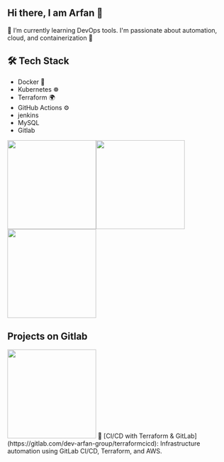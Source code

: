 ## Hi there, I am Arfan 👋
🌱 I’m currently learning DevOps tools. I'm passionate about automation, cloud, and containerization 🚀

## 🛠️ Tech Stack
- Docker 🐳
- Kubernetes ☸️
- Terraform 🌍
- GitHub Actions ⚙️
- jenkins
- MySQL
- Gitlab

<img src="https://media2.giphy.com/media/v1.Y2lkPTc5MGI3NjExeWp6YTluZ3FjYzV4NDBiZmhhY3Y5cTRmdzZtanFxeXByN3BwZnB5YyZlcD12MV9pbnRlcm5hbF9naWZfYnlfaWQmY3Q9Zw/3Xw8jY3zbFRtFd6eK8/giphy.gif" width="200"/><img src="https://media3.giphy.com/media/v1.Y2lkPTc5MGI3NjExMDcyOHF6ZzdpcG1qNG9jcnR5NnJpdnIyZjdvZWx4c2p6YjVsemt1aiZlcD12MV9pbnRlcm5hbF9naWZfYnlfaWQmY3Q9Zw/78XCFBGOlS6keY1Bil/giphy.gif" width="200"/><img src="https://media2.giphy.com/media/v1.Y2lkPTc5MGI3NjExZWpvejJ1dGR1cHp0aTY0cGR4ZG5zY21wczdsZzVzaWN1OWhsc2xwdyZlcD12MV9pbnRlcm5hbF9naWZfYnlfaWQmY3Q9Zw/Qek0hd3NUGJPEBvvzK/giphy.gif" width="200"/>

 ## Projects on Gitlab
<img src="https://media1.giphy.com/media/v1.Y2lkPTc5MGI3NjExNDV3NG40MW9neXdjeDUxb3BuejJkYzlqcWx0OTl6N3hldHM5dWx5OCZlcD12MV9pbnRlcm5hbF9naWZfYnlfaWQmY3Q9cw/jtRP4S3wdK2cGPoQDZ/giphy.gif" width="200"/>
 🔧 [CI/CD with Terraform & GitLab] (https://gitlab.com/dev-arfan-group/terraformcicd): Infrastructure automation using GitLab CI/CD, Terraform, and AWS.
<!--
**dev-arfan/dev-arfan** is a ✨ _special_ ✨ repository because its `README.md` (this file) appears on your GitHub profile.

Here are some ideas to get you started:

- 🔭 I’m currently working on ...
- 🌱 I’m currently learning ...
- 👯 I’m looking to collaborate on ...
- 🤔 I’m looking for help with ...
- 💬 Ask me about ...
- 📫 How to reach me: ...
- 😄 Pronouns: ...
- ⚡ Fun fact: ...
-->

